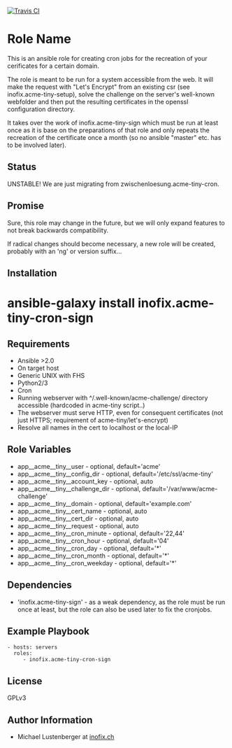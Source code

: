 [![Travis CI](https://img.shields.io/travis/inofix/ansible-acme-tiny-install.svg?style=flat)](http://travis-ci.org/inofix/ansible-acme-tiny-install)


Role Name
=========

This is an ansible role for creating cron jobs for the recreation of your cerificates for a certain domain.

The role is meant to be run for a system accessible from the web. It will make the request with "Let's Encrypt" from an existing csr (see inofix.acme-tiny-setup), solve the challenge on the server's well-known webfolder and then put the resulting certificates in the openssl configuration directory.

It takes over the work of inofix.acme-tiny-sign which must be run at least once as it is base on the preparations of that role and only repeats the recreation of the certificate once a month (so no ansible "master" etc. has to be involved later).


Status
------

UNSTABLE! We are just migrating from zwischenloesung.acme-tiny-cron.


Promise
-------

Sure, this role may change in the future, but we will only expand features to not break backwards compatibility.

If radical changes should become necessary, a new role will be created, probably with an 'ng' or version suffix...

Installation
------------

 # ansible-galaxy install inofix.acme-tiny-cron-sign

Requirements
------------

* Ansible >2.0
* On target host
 * Generic UNIX with FHS
 * Python2/3
 * Cron
 * Running webserver with ^/.well-known/acme-challenge/ directory accessible (hardcoded in acme-tiny script..)
 * The webserver must serve HTTP, even for consequent certificates (not just HTTPS; requirement of acme-tiny/let's-encrypt)
 * Resolve all names in the cert to localhost or the local-IP

Role Variables
--------------

* app\_\_acme\_\_tiny\_\_user - optional, default='acme'
* app\_\_acme\_\_tiny\_\_config\_dir - optional, default='/etc/ssl/acme-tiny'
* app\_\_acme\_\_tiny\_\_account\_key - optional, auto
* app\_\_acme\_\_tiny\_\_challenge\_dir - optional, default='/var/www/acme-challenge'
* app\_\_acme\_\_tiny\_\_domain - optional, default='example.com'
* app\_\_acme\_\_tiny\_\_cert\_name - optional, auto
* app\_\_acme\_\_tiny\_\_cert\_dir - optional, auto
* app\_\_acme\_\_tiny\_\_request - optional, auto
* app\_\_acme\_\_tiny\_\_cron\_minute - optional, default='22,44'
* app\_\_acme\_\_tiny\_\_cron\_hour - optional, default='04'
* app\_\_acme\_\_tiny\_\_cron\_day - optional, default='\*'
* app\_\_acme\_\_tiny\_\_cron\_month - optional, default='\*'
* app\_\_acme\_\_tiny\_\_cron\_weekday - optional, default='\*'

Dependencies
------------

* 'inofix.acme-tiny-sign' - as a weak dependency, as the role must be run once at least, but the role can also be used later to fix the cronjobs.

Example Playbook
----------------

    - hosts: servers
      roles:
         - inofix.acme-tiny-cron-sign

License
-------

GPLv3

Author Information
------------------

* Michael Lustenberger at [inofix.ch](http://www.inofix.ch)

